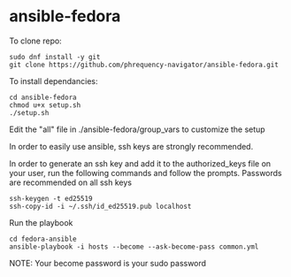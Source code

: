# ansible-fedora

To clone repo:

    sudo dnf install -y git
    git clone https://github.com/phrequency-navigator/ansible-fedora.git

To install dependancies:

    cd ansible-fedora
    chmod u+x setup.sh
    ./setup.sh

Edit the "all" file in ./ansible-fedora/group_vars to customize the setup

In order to easily use ansible, ssh keys are strongly recommended.

In order to generate an ssh key and add it to the authorized_keys file on your user, run the following commands and follow the prompts. 
Passwords are recommended on all ssh keys

    ssh-keygen -t ed25519
    ssh-copy-id -i ~/.ssh/id_ed25519.pub localhost

Run the playbook

    cd fedora-ansible
    ansible-playbook -i hosts --become --ask-become-pass common.yml

NOTE: Your become password is your sudo password